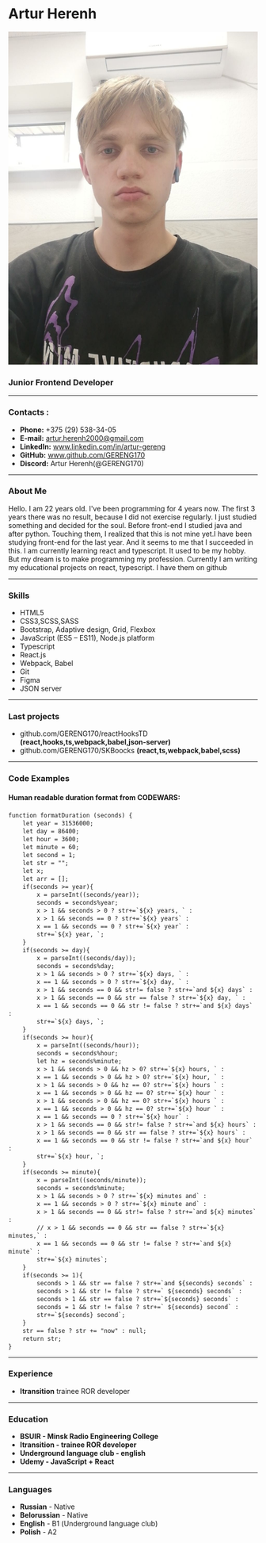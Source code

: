 # Artur Herenh
![my-photo](/photo.jpg "my photo")
### Junior Frontend Developer
********* 
### Contacts :
* **Phone:** +375 (29) 538-34-05
* **E-mail:** artur.herenh2000@gmail.com
* **LinkedIn:** www.linkedin.com/in/artur-gereng
* **GitHub:** www.github.com/GERENG170
* **Discord:** Artur Herenh(@GERENG170)

********* 
### About Me
Hello. I am 22 years old. I've been programming for 4 years now. The first 3 years there was no result, because I did not exercise regularly. I just studied something and decided for the soul. Before front-end I studied java and after python. Touching them, I realized that this is not mine yet.I have been studying front-end for the last year. And it seems to me that I succeeded in this. I am currently learning react and typescript. It used to be my hobby. But my dream is to make programming my profession.
Currently I am writing my educational projects on react, typescript. I have them on github
********* 
### Skills
* HTML5
* CSS3,SCSS,SASS 
* Bootstrap, Adaptive design, Grid, Flexbox
* JavaScript (ES5 – ES11), Node.js platform
* Typescript
* React.js
* Webpack, Babel
* Git
* Figma
* JSON server

********* 
### Last projects
* github.com/GERENG170/reactHooksTD **(react,hooks,ts,webpack,babel,json-server)**
* github.com/GERENG170/SKBoocks  **(react,ts,webpack,babel,scss)**

********* 
### Code Examples
#### Human readable duration format from CODEWARS:
```
function formatDuration (seconds) {
    let year = 31536000;
    let day = 86400;
    let hour = 3600;
    let minute = 60;
    let second = 1; 
    let str = "";
    let x;
    let arr = [];
    if(seconds >= year){
        x = parseInt((seconds/year));
        seconds = seconds%year;
        x > 1 && seconds > 0 ? str+=`${x} years, ` : 
        x > 1 && seconds == 0 ? str+=`${x} years` : 
        x == 1 && seconds == 0 ? str+=`${x} year` : 
        str+=`${x} year, `;
    }
    if(seconds >= day){
        x = parseInt((seconds/day));
        seconds = seconds%day;
        x > 1 && seconds > 0 ? str+=`${x} days, ` : 
        x == 1 && seconds > 0 ? str+=`${x} day, ` :
        x > 1 && seconds == 0 && str!= false ? str+=`and ${x} days` :
        x > 1 && seconds == 0 && str == false ? str+=`${x} day, ` :  
        x == 1 && seconds == 0 && str != false ? str+=`and ${x} days` :
        str+=`${x} days, `;
    }
    if(seconds >= hour){
        x = parseInt((seconds/hour));
        seconds = seconds%hour;
        let hz = seconds%minute;
        x > 1 && seconds > 0 && hz > 0? str+=`${x} hours, ` : 
        x == 1 && seconds > 0 && hz > 0? str+=`${x} hour, ` :
        x > 1 && seconds > 0 && hz == 0? str+=`${x} hours ` : 
        x == 1 && seconds > 0 && hz == 0? str+=`${x} hour ` :
        x > 1 && seconds > 0 && hz == 0? str+=`${x} hours ` : 
        x == 1 && seconds > 0 && hz == 0? str+=`${x} hour ` :
        x == 1 && seconds == 0 ? str+=`${x} hour` :
        x > 1 && seconds == 0 && str!= false ? str+=`and ${x} hours` :
        x > 1 && seconds == 0 && str == false ? str+=`${x} hours` :  
        x == 1 && seconds == 0 && str != false ? str+=`and ${x} hour` :
        str+=`${x} hour, `;
    }
    if(seconds >= minute){
        x = parseInt((seconds/minute));
        seconds = seconds%minute;
        x > 1 && seconds > 0 ? str+=`${x} minutes and` : 
        x == 1 && seconds > 0 ? str+=`${x} minute and` :
        x > 1 && seconds == 0 && str!= false ? str+=`and ${x} minutes` :
        // x > 1 && seconds == 0 && str == false ? str+=`${x} minutes,` :  
        x == 1 && seconds == 0 && str != false ? str+=`and ${x} minute` :
        str+=`${x} minutes`;
    }
    if(seconds >= 1){
        seconds > 1 && str == false ? str+=`and ${seconds} seconds` : 
        seconds > 1 && str != false ? str+=` ${seconds} seconds` : 
        seconds > 1 && str == false ? str+=`${seconds} seconds` : 
        seconds = 1 && str != false ? str+=` ${seconds} second` : 
        str+=`${seconds} second`;
    }
    str == false ? str += "now" : null;
    return str; 
}
```
********* 
### Experience
* **Itransition** trainee ROR developer

********* 
### Education
* **BSUIR - Minsk Radio Engineering College** 
* **Itransition - trainee ROR developer**
* **Underground language club - english**
* **Udemy - JavaScript + React**

********* 
### Languages
* **Russian** - Native
* **Belorussian** - Native
* **English** - В1 (Underground language club)
* **Polish** - A2